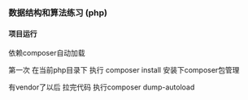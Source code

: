 ### 数据结构和算法练习 (php)
#### 项目运行
依赖composer自动加载

第一次 在当前php目录下 执行 composer  install  安装下composer包管理

有vendor了以后 拉完代码 执行composer dump-autoload



